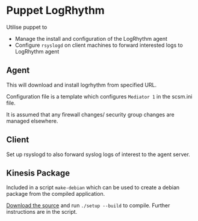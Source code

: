 # Puppet LogRhythm

Utilise puppet to

* Manage the install and configuration of the LogRhythm agent
* Configure `rsyslogd` on client machines to forward interested logs to LogRhythm agent

## Agent

This will download and install logrhythm from specified URL.

Configuration file is a template which configures `Mediator 1` in the scsm.ini file.

It is assumed that any firewall changes/ security group changes are managed elsewhere.

## Client

Set up rsyslogd to also forward syslog logs of interest to the agent server.

## Kinesis Package

Included in a script `make-debian` which can be used to create a debian package from the compiled application.

[Download the source](https://github.com/awslabs/amazon-kinesis-agent.git) and run `./setup --build` to compile. Further instructions are in the script.

